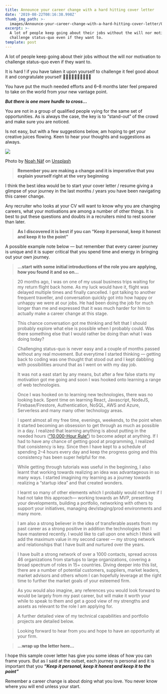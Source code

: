 ```yaml
---
title: Announce your career change with a hard hitting cover letter
date: '2019-08-22T08:16:38.998Z'
thumb_img_path: >-
  images/Announce-your-career-change-with-a-hard-hitting-cover-letter/0*JTtzzVc7LD1aLBbL.jpg
excerpt: >-
  A lot of people keep going about their jobs without the will nor motivation to
  challenge status-quo even if they want to.
template: post
---
```

A lot of people keep going about their jobs without the will nor motivation to challenge status-quo even if they want to.

It is hard ! if you have taken it upon yourself to challenge it feel good about it and congratulate yourself 👏🏽👏🏽👏🏽👏🏽👏🏽

You have put the much needed efforts and 6–8 months later feel prepared to take on the world from your new vantage point.

***But there is one more hurdle to cross…***

You are not in a group of qualified people vying for the same set of opportunities. As is always the case, the key is to “stand-out” of the crowd and make sure you are noticed.

Is not easy, but with a few suggestions below, am hoping to get your creative juices flowing. Keen to hear your thoughts and suggestions as always.

![](/images/Announce-your-career-change-with-a-hard-hitting-cover-letter/0*JTtzzVc7LD1aLBbL.jpg)

<figcaption>Photo by <a href="https://unsplash.com/@noahdavis?utm_source=medium&amp;utm_medium=referral" data-href="https://unsplash.com/@noahdavis?utm_source=medium&amp;utm_medium=referral" class="markup--anchor markup--figure-anchor" rel="photo-creator noopener noopener" target="_blank">Noah Näf</a> on&nbsp;<a href="https://unsplash.com?utm_source=medium&amp;utm_medium=referral" data-href="https://unsplash.com?utm_source=medium&amp;utm_medium=referral" class="markup--anchor markup--figure-anchor" rel="photo-source noopener noopener" target="_blank">Unsplash</a></figcaption>

> **Remember you are making a change and it is imperative that you explain yourself right at the very beginning**

I think the best idea would be to start your cover letter / resume giving a glimpse of your journey in the last months / years you have been navigating this career change.

Any recruiter who looks at your CV will want to know why you are changing careers, what your motivations are among a number of other things. It is best to put these questions and doubts in a recruiters mind to rest sooner than later.

> **As I discovered it is best if you can “Keep it personal, keep it honest and keep it to the point”**

A possible example note below — but remember that every career journey is unique and it is super critical that you spend time and energy in bringing out your own journey.

> **…start with some initial introductions of the role you are applying, how you found it and so on…**

> 20 months ago, I was on one of my usual business trips waiting for my return flight back home. As my luck would have it, flight was delayed multiple times and finally cancelled. I got talking to another frequent traveller, and conversation quickly got into how happy or unhappy we were at our jobs. He had been doing the job for much longer than me and expressed that it was much harder for him to actually make a career change at this stage.

> This chance conversation got me thinking and felt that I should probably explore what else is possible when I probably could. Was there something else that I would rather be doing than what I was doing today?

> Challenging status-quo is never easy and a couple of months passed without any real movement. But everytime I started thinking — getting back to coding was one thought that stood out and I kept dabbling with possibilities around that as I went on with my day job.

> It was not a east start by any means, but after a few false starts my motivation got me going and soon I was hooked onto learning a range of web technologies.

> Once I was hooked on to learning new technologies, there was no looking back. Spent time on learning React, Javascript, NodeJS, Firebase/Firestore, Authentication, NoSQL, AWS and Azure, Serverless and many many other technology areas.

> I spent almost all my free time, evenings, weekends, to the point when it started becoming an obsession to get through as much as possible in a day. I realized that learning anything is about putting in the needed hours ([“10,000-Hour Rule”](https://en.m.wikipedia.org/wiki/Outliers_%28book%29)) to become adept at anything. If I had to have any chance of getting good at programming, I realized that consistency is key. Since then I have kept to a schedule of spending 2–4 hours every day and keep the progress going and this consistency has been super helpful for me.

> While getting through tutorials was useful in the beginning, I also learnt that working towards realizing an idea was advantageous in so many ways. I started imagining my learning as a journey towards realizing a “startup idea” and that created wonders.

> I learnt so many of other elements which I probably would not have if I had not take this approach— working towards an MVP, presenting your developments, building a portfolio, networking with others to support your initiatives, managing dev/staging/prod environments and many more.

> I am also a strong believer in the idea of transferable assets from my past career as a strong positive in addition the technologies that I have mastered recently. I would like to call upon one which I think will add the maximum value in my second career — my strong network and relationships that I have built and nurtured over the years.

> I have built a strong network of over a 1000 contacts, spread across 46 organizations from startups to large organizations, covering a broad spectrum of roles in 15+ countries. Diving deeper into this list, there are a number of potential customers, suppliers, market leaders, market advisors and others whom I can hopefully leverage at the right time to further the market goals of your esteemed firm.

> As you would also imagine, any references you would look forward to would be largely from my past career, but will make it worth your while to speak to them and get a good view of my strengths and assets as relevant to the role I am applying for.

> A further detailed view of my technical capabilities and portfolio projects are detailed below.

> Looking forward to hear from you and hope to have an opportunity at your firm.

> **…wrap up the letter here…**

I hope this sample cover letter has give you some ideas of how you can frame yours. But as I said at the outset, each journey is personal and it is important that you ***“Keep it personal, keep it honest and keep it to the point”***

Remember a career change is about doing what you love. You never know where you will end unless your start.
